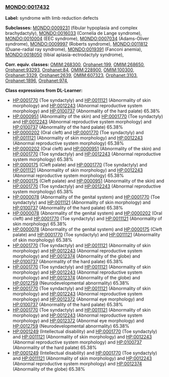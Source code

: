 
### [MONDO:0017432](http://purl.obolibrary.org/obo/MONDO_0017432)
**Label:** syndrome with limb reduction defects

**Subclasses:** [MONDO:0009231](http://purl.obolibrary.org/obo/MONDO_0009231) (fibular hypoplasia and complex brachydactyly), [MONDO:0016033](http://purl.obolibrary.org/obo/MONDO_0016033) (Cornelia de Lange syndrome), [MONDO:0010004](http://purl.obolibrary.org/obo/MONDO_0010004) (EEC syndrome), [MONDO:0007034](http://purl.obolibrary.org/obo/MONDO_0007034) (Adams-Oliver syndrome), [MONDO:0009997](http://purl.obolibrary.org/obo/MONDO_0009997) (Roberts syndrome), [MONDO:0011812](http://purl.obolibrary.org/obo/MONDO_0011812) (Duane-radial ray syndrome), [MONDO:0019391](http://purl.obolibrary.org/obo/MONDO_0019391) (Fanconi anemia), [MONDO:0018050](http://purl.obolibrary.org/obo/MONDO_0018050) (tibial aplasia-ectrodactyly syndrome), 

**Corr. equiv. classes:** [OMIM:268300](http://purl.obolibrary.org/obo/OMIM_268300), [Orphanet:199](http://www.orpha.net/ORDO/Orphanet_199), [OMIM:268650](http://purl.obolibrary.org/obo/OMIM_268650), [Orphanet:93293](http://www.orpha.net/ORDO/Orphanet_93293), [Orphanet:84](http://www.orpha.net/ORDO/Orphanet_84), [OMIM:228900](http://purl.obolibrary.org/obo/OMIM_228900), [OMIM:100300](http://purl.obolibrary.org/obo/OMIM_100300), [Orphanet:3329](http://www.orpha.net/ORDO/Orphanet_3329), [Orphanet:2639](http://www.orpha.net/ORDO/Orphanet_2639), [OMIM:607323](http://purl.obolibrary.org/obo/OMIM_607323), [Orphanet:3103](http://www.orpha.net/ORDO/Orphanet_3103), [Orphanet:1896](http://www.orpha.net/ORDO/Orphanet_1896), [Orphanet:974](http://www.orpha.net/ORDO/Orphanet_974), 

**Class expressions from DL-Learner:**

- [HP:0001770](http://purl.obolibrary.org/obo/HP_0001770) (Toe syndactyly) and [HP:0011121](http://purl.obolibrary.org/obo/HP_0011121) (Abnormality of skin morphology) and [HP:0012243](http://purl.obolibrary.org/obo/HP_0012243) (Abnormal reproductive system morphology) and [HP:0100737](http://purl.obolibrary.org/obo/HP_0100737) (Abnormality of the hard palate) 65.38%
- [HP:0000951](http://purl.obolibrary.org/obo/HP_0000951) (Abnormality of the skin) and [HP:0001770](http://purl.obolibrary.org/obo/HP_0001770) (Toe syndactyly) and [HP:0012243](http://purl.obolibrary.org/obo/HP_0012243) (Abnormal reproductive system morphology) and [HP:0100737](http://purl.obolibrary.org/obo/HP_0100737) (Abnormality of the hard palate) 65.38%
- [HP:0000202](http://purl.obolibrary.org/obo/HP_0000202) (Oral cleft) and [HP:0001770](http://purl.obolibrary.org/obo/HP_0001770) (Toe syndactyly) and [HP:0011121](http://purl.obolibrary.org/obo/HP_0011121) (Abnormality of skin morphology) and [HP:0012243](http://purl.obolibrary.org/obo/HP_0012243) (Abnormal reproductive system morphology) 65.38%
- [HP:0000202](http://purl.obolibrary.org/obo/HP_0000202) (Oral cleft) and [HP:0000951](http://purl.obolibrary.org/obo/HP_0000951) (Abnormality of the skin) and [HP:0001770](http://purl.obolibrary.org/obo/HP_0001770) (Toe syndactyly) and [HP:0012243](http://purl.obolibrary.org/obo/HP_0012243) (Abnormal reproductive system morphology) 65.38%
- [HP:0000175](http://purl.obolibrary.org/obo/HP_0000175) (Cleft palate) and [HP:0001770](http://purl.obolibrary.org/obo/HP_0001770) (Toe syndactyly) and [HP:0011121](http://purl.obolibrary.org/obo/HP_0011121) (Abnormality of skin morphology) and [HP:0012243](http://purl.obolibrary.org/obo/HP_0012243) (Abnormal reproductive system morphology) 65.38%
- [HP:0000175](http://purl.obolibrary.org/obo/HP_0000175) (Cleft palate) and [HP:0000951](http://purl.obolibrary.org/obo/HP_0000951) (Abnormality of the skin) and [HP:0001770](http://purl.obolibrary.org/obo/HP_0001770) (Toe syndactyly) and [HP:0012243](http://purl.obolibrary.org/obo/HP_0012243) (Abnormal reproductive system morphology) 65.38%
- [HP:0000078](http://purl.obolibrary.org/obo/HP_0000078) (Abnormality of the genital system) and [HP:0001770](http://purl.obolibrary.org/obo/HP_0001770) (Toe syndactyly) and [HP:0011121](http://purl.obolibrary.org/obo/HP_0011121) (Abnormality of skin morphology) and [HP:0100737](http://purl.obolibrary.org/obo/HP_0100737) (Abnormality of the hard palate) 65.38%
- [HP:0000078](http://purl.obolibrary.org/obo/HP_0000078) (Abnormality of the genital system) and [HP:0000202](http://purl.obolibrary.org/obo/HP_0000202) (Oral cleft) and [HP:0001770](http://purl.obolibrary.org/obo/HP_0001770) (Toe syndactyly) and [HP:0011121](http://purl.obolibrary.org/obo/HP_0011121) (Abnormality of skin morphology) 65.38%
- [HP:0000078](http://purl.obolibrary.org/obo/HP_0000078) (Abnormality of the genital system) and [HP:0000175](http://purl.obolibrary.org/obo/HP_0000175) (Cleft palate) and [HP:0001770](http://purl.obolibrary.org/obo/HP_0001770) (Toe syndactyly) and [HP:0011121](http://purl.obolibrary.org/obo/HP_0011121) (Abnormality of skin morphology) 65.38%
- [HP:0001770](http://purl.obolibrary.org/obo/HP_0001770) (Toe syndactyly) and [HP:0011121](http://purl.obolibrary.org/obo/HP_0011121) (Abnormality of skin morphology) and [HP:0012243](http://purl.obolibrary.org/obo/HP_0012243) (Abnormal reproductive system morphology) and [HP:0012374](http://purl.obolibrary.org/obo/HP_0012374) (Abnormality of the globe) and [HP:0100737](http://purl.obolibrary.org/obo/HP_0100737) (Abnormality of the hard palate) 65.38%
- [HP:0001770](http://purl.obolibrary.org/obo/HP_0001770) (Toe syndactyly) and [HP:0011121](http://purl.obolibrary.org/obo/HP_0011121) (Abnormality of skin morphology) and [HP:0012243](http://purl.obolibrary.org/obo/HP_0012243) (Abnormal reproductive system morphology) and [HP:0012374](http://purl.obolibrary.org/obo/HP_0012374) (Abnormality of the globe) and [HP:0012759](http://purl.obolibrary.org/obo/HP_0012759) (Neurodevelopmental abnormality) 65.38%
- [HP:0001770](http://purl.obolibrary.org/obo/HP_0001770) (Toe syndactyly) and [HP:0011121](http://purl.obolibrary.org/obo/HP_0011121) (Abnormality of skin morphology) and [HP:0012243](http://purl.obolibrary.org/obo/HP_0012243) (Abnormal reproductive system morphology) and [HP:0012372](http://purl.obolibrary.org/obo/HP_0012372) (Abnormal eye morphology) and [HP:0100737](http://purl.obolibrary.org/obo/HP_0100737) (Abnormality of the hard palate) 65.38%
- [HP:0001770](http://purl.obolibrary.org/obo/HP_0001770) (Toe syndactyly) and [HP:0011121](http://purl.obolibrary.org/obo/HP_0011121) (Abnormality of skin morphology) and [HP:0012243](http://purl.obolibrary.org/obo/HP_0012243) (Abnormal reproductive system morphology) and [HP:0012372](http://purl.obolibrary.org/obo/HP_0012372) (Abnormal eye morphology) and [HP:0012759](http://purl.obolibrary.org/obo/HP_0012759) (Neurodevelopmental abnormality) 65.38%
- [HP:0001249](http://purl.obolibrary.org/obo/HP_0001249) (Intellectual disability) and [HP:0001770](http://purl.obolibrary.org/obo/HP_0001770) (Toe syndactyly) and [HP:0011121](http://purl.obolibrary.org/obo/HP_0011121) (Abnormality of skin morphology) and [HP:0012243](http://purl.obolibrary.org/obo/HP_0012243) (Abnormal reproductive system morphology) and [HP:0100737](http://purl.obolibrary.org/obo/HP_0100737) (Abnormality of the hard palate) 65.38%
- [HP:0001249](http://purl.obolibrary.org/obo/HP_0001249) (Intellectual disability) and [HP:0001770](http://purl.obolibrary.org/obo/HP_0001770) (Toe syndactyly) and [HP:0011121](http://purl.obolibrary.org/obo/HP_0011121) (Abnormality of skin morphology) and [HP:0012243](http://purl.obolibrary.org/obo/HP_0012243) (Abnormal reproductive system morphology) and [HP:0012374](http://purl.obolibrary.org/obo/HP_0012374) (Abnormality of the globe) 65.38%


